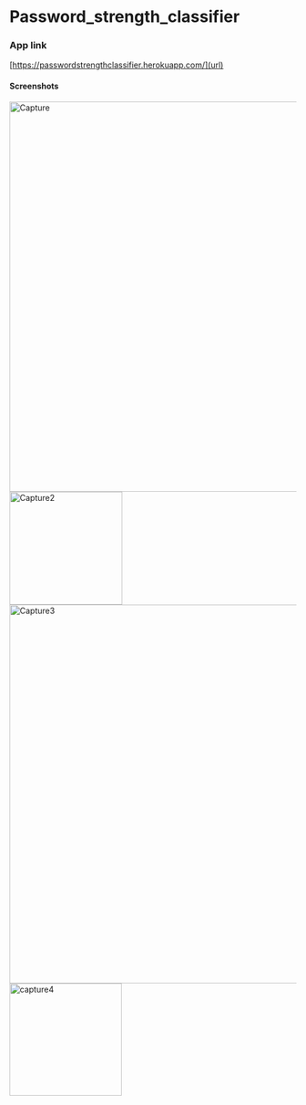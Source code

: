 # Password_strength_classifier
### App link
[https://passwordstrengthclassifier.herokuapp.com/](url)

#### Screenshots
<img width="684" alt="Capture" src="https://user-images.githubusercontent.com/43163370/121728581-1b6ae080-cb0b-11eb-8e95-953344544805.PNG">
<img width="198" alt="Capture2" src="https://user-images.githubusercontent.com/43163370/121728574-1a39b380-cb0b-11eb-9d00-e7f84133cd3b.PNG">
<img width="664" alt="Capture3" src="https://user-images.githubusercontent.com/43163370/121728577-1ad24a00-cb0b-11eb-9716-2e0a563b74d3.PNG">
<img width="197" alt="capture4" src="https://user-images.githubusercontent.com/43163370/121728579-1ad24a00-cb0b-11eb-9362-626c5c3b0d28.PNG">
